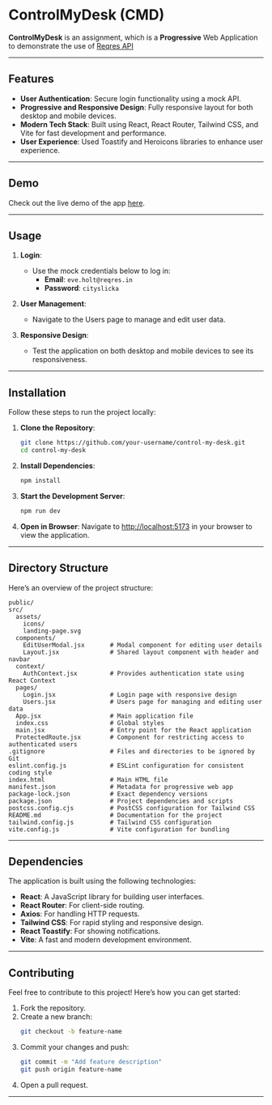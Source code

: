 # ControlMyDesk (CMD)

**ControlMyDesk** is an assignment, which is a **Progressive** Web Application to demonstrate the use of [Reqres API](https://reqres.in)

---

## Features
- **User Authentication**: Secure login functionality using a mock API.
- **Progressive and Responsive Design**: Fully responsive layout for both desktop and mobile devices.
- **Modern Tech Stack**: Built using React, React Router, Tailwind CSS, and Vite for fast development and performance.
- **User Experience**: Used Toastify and Heroicons libraries to enhance user experience.

---

## Demo

Check out the live demo of the app [here](https://handlemydesk.netlify.app).

---

## Usage

1. **Login**:
   - Use the mock credentials below to log in:
     - **Email**: `eve.holt@reqres.in`
     - **Password**: `cityslicka`

2. **User Management**:
   - Navigate to the Users page to manage and edit user data.

3. **Responsive Design**:
   - Test the application on both desktop and mobile devices to see its responsiveness.

---

## Installation

Follow these steps to run the project locally:

1. **Clone the Repository**:
   ```bash
   git clone https://github.com/your-username/control-my-desk.git
   cd control-my-desk
   ```

2. **Install Dependencies**:
   ```bash
   npm install
   ```

3. **Start the Development Server**:
   ```bash
   npm run dev
   ```

4. **Open in Browser**:
   Navigate to [http://localhost:5173](http://localhost:5173) in your browser to view the application.

---

## Directory Structure

Here’s an overview of the project structure:

```
public/
src/
  assets/
    icons/
    landing-page.svg
  components/
    EditUserModal.jsx       # Modal component for editing user details
    Layout.jsx              # Shared layout component with header and navbar
  context/
    AuthContext.jsx         # Provides authentication state using React Context
  pages/
    Login.jsx               # Login page with responsive design
    Users.jsx               # Users page for managing and editing user data
  App.jsx                   # Main application file
  index.css                 # Global styles
  main.jsx                  # Entry point for the React application
  ProtectedRoute.jsx        # Component for restricting access to authenticated users
.gitignore                  # Files and directories to be ignored by Git
eslint.config.js            # ESLint configuration for consistent coding style
index.html                  # Main HTML file
manifest.json               # Metadata for progressive web app
package-lock.json           # Exact dependency versions
package.json                # Project dependencies and scripts
postcss.config.cjs          # PostCSS configuration for Tailwind CSS
README.md                   # Documentation for the project
tailwind.config.js          # Tailwind CSS configuration
vite.config.js              # Vite configuration for bundling
```

---

## Dependencies
The application is built using the following technologies:
- **React**: A JavaScript library for building user interfaces.
- **React Router**: For client-side routing.
- **Axios**: For handling HTTP requests.
- **Tailwind CSS**: For rapid styling and responsive design.
- **React Toastify**: For showing notifications.
- **Vite**: A fast and modern development environment.

---

## Contributing
Feel free to contribute to this project! Here’s how you can get started:
1. Fork the repository.
2. Create a new branch:
   ```bash
   git checkout -b feature-name
   ```
3. Commit your changes and push:
   ```bash
   git commit -m "Add feature description"
   git push origin feature-name
   ```
4. Open a pull request.

---
